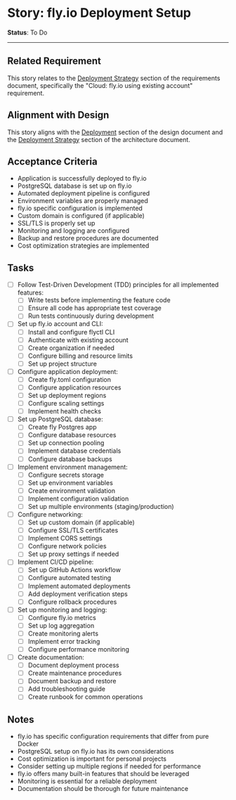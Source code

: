 # Story: fly.io Deployment Setup

**Status**: To Do

---

## Related Requirement
This story relates to the [Deployment Strategy](../requirements.md#deployment-strategy) section of the requirements document, specifically the "Cloud: fly.io using existing account" requirement.

## Alignment with Design
This story aligns with the [Deployment](../design.md#deployment) section of the design document and the [Deployment Strategy](../architecture.md#deployment-strategy) section of the architecture document.

## Acceptance Criteria
- Application is successfully deployed to fly.io
- PostgreSQL database is set up on fly.io
- Automated deployment pipeline is configured
- Environment variables are properly managed
- fly.io specific configuration is implemented
- Custom domain is configured (if applicable)
- SSL/TLS is properly set up
- Monitoring and logging are configured
- Backup and restore procedures are documented
- Cost optimization strategies are implemented

## Tasks
- [ ] Follow Test-Driven Development (TDD) principles for all implemented features:
  - [ ] Write tests before implementing the feature code
  - [ ] Ensure all code has appropriate test coverage
  - [ ] Run tests continuously during development
- [ ] Set up fly.io account and CLI:
  - [ ] Install and configure flyctl CLI
  - [ ] Authenticate with existing account
  - [ ] Create organization if needed
  - [ ] Configure billing and resource limits
  - [ ] Set up project structure
- [ ] Configure application deployment:
  - [ ] Create fly.toml configuration
  - [ ] Configure application resources
  - [ ] Set up deployment regions
  - [ ] Configure scaling settings
  - [ ] Implement health checks
- [ ] Set up PostgreSQL database:
  - [ ] Create fly Postgres app
  - [ ] Configure database resources
  - [ ] Set up connection pooling
  - [ ] Implement database credentials
  - [ ] Configure database backups
- [ ] Implement environment management:
  - [ ] Configure secrets storage
  - [ ] Set up environment variables
  - [ ] Create environment validation
  - [ ] Implement configuration validation
  - [ ] Set up multiple environments (staging/production)
- [ ] Configure networking:
  - [ ] Set up custom domain (if applicable)
  - [ ] Configure SSL/TLS certificates
  - [ ] Implement CORS settings
  - [ ] Configure network policies
  - [ ] Set up proxy settings if needed
- [ ] Implement CI/CD pipeline:
  - [ ] Set up GitHub Actions workflow
  - [ ] Configure automated testing
  - [ ] Implement automated deployments
  - [ ] Add deployment verification steps
  - [ ] Configure rollback procedures
- [ ] Set up monitoring and logging:
  - [ ] Configure fly.io metrics
  - [ ] Set up log aggregation
  - [ ] Create monitoring alerts
  - [ ] Implement error tracking
  - [ ] Configure performance monitoring
- [ ] Create documentation:
  - [ ] Document deployment process
  - [ ] Create maintenance procedures
  - [ ] Document backup and restore
  - [ ] Add troubleshooting guide
  - [ ] Create runbook for common operations

## Notes
- fly.io has specific configuration requirements that differ from pure Docker
- PostgreSQL setup on fly.io has its own considerations
- Cost optimization is important for personal projects
- Consider setting up multiple regions if needed for performance
- fly.io offers many built-in features that should be leveraged
- Monitoring is essential for a reliable deployment
- Documentation should be thorough for future maintenance 